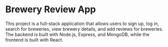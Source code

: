  # Brewery Review App
This project is a full-stack application that allows users to sign up, log in, search for breweries, view brewery details, and add reviews for breweries. The backend is built with Node.js, Express, and MongoDB, while the frontend is built with React.

